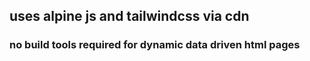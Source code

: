 ## uses alpine js and tailwindcss via cdn
### no build tools required for dynamic data driven html pages